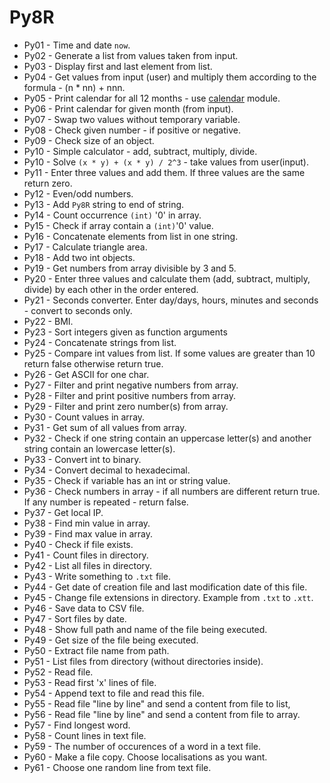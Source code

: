 # Py8R

- Py01 - Time and date ```now```.
- Py02 - Generate a list from values taken from input.
- Py03 - Display first and last element from list.
- Py04 - Get values from input (user) and multiply them according to the formula - (n * nn) + nnn.
- Py05 - Print calendar for all 12 months - use [calendar](https://docs.python.org/3.6/library/calendar.html#module-calendar) module.
- Py06 - Print calendar for given month (from input).
- Py07 - Swap two values without temporary variable.
- Py08 - Check given number - if positive or negative.
- Py09 - Check size of an object.
- Py10 - Simple calculator - add, subtract, multiply, divide.
- Py10 - Solve ```(x * y) + (x * y) / 2^3``` - take values from user(input).
- Py11 - Enter three values and add them. If three values are the same return zero.
- Py12 - Even/odd numbers.
- Py13 - Add ```Py8R``` string to end of string.
- Py14 - Count occurrence ```(int)``` '0' in array.
- Py15 - Check if array contain a ```(int)```'0' value.
- Py16 - Concatenate elements from list in one string.
- Py17 - Calculate triangle area.
- Py18 - Add two int objects. 
- Py19 - Get numbers from array divisible by 3 and 5.
- Py20 - Enter three values and calculate them (add, subtract, multiply, divide) by each other in the order entered. 
- Py21 - Seconds converter. Enter day/days, hours, minutes and seconds - convert to seconds only.
- Py22 - BMI.
- Py23 - Sort integers given as function arguments 
- Py24 - Concatenate strings from list.
- Py25 - Compare int values from list. If some values are greater than 10 return false otherwise return true.
- Py26 - Get ASCII for one char.
- Py27 - Filter and print negative numbers from array.
- Py28 - Filter and print positive numbers from array.
- Py29 - Filter and print zero number(s) from array.
- Py30 - Count values in array.
- Py31 - Get sum of all values from array.
- Py32 - Check if one string contain an uppercase letter(s) and another string contain an lowercase letter(s).
- Py33 - Convert int to binary.
- Py34 - Convert decimal to hexadecimal.
- Py35 - Check if variable has an int or string value.
- Py36 - Check numbers in array - if all numbers are different return true. If any number is repeated - return false.
- Py37 - Get local IP.
- Py38 - Find min value in array.
- Py39 - Find max value in array.
- Py40 - Check if file exists.
- Py41 - Count files in directory.
- Py42 - List all files in directory.
- Py43 - Write something to ```.txt``` file.
- Py44 - Get date of creation file and last modification date of this file.
- Py45 - Change file extensions in directory. Example from `````.txt````` to `````.xtt`````.
- Py46 - Save data to CSV file.
- Py47 - Sort files by date.
- Py48 - Show full path and name of the file being executed.
- Py49 - Get size of the file being executed.
- Py50 - Extract file name from path.
- Py51 - List files from directory (without directories inside).
- Py52 - Read file.
- Py53 - Read first 'x' lines of file.
- Py54 - Append text to file and read this file.
- Py55 - Read file "line by line" and send a content from file to list,
- Py56 - Read file "line by line" and send a content from file to array.
- Py57 - Find longest word.
- Py58 - Count lines in text file.
- Py59 - The number of occurences of a word in a text file.
- Py60 - Make a file copy. Choose localisations as you want.
- Py61 - Choose one random line from text file.
